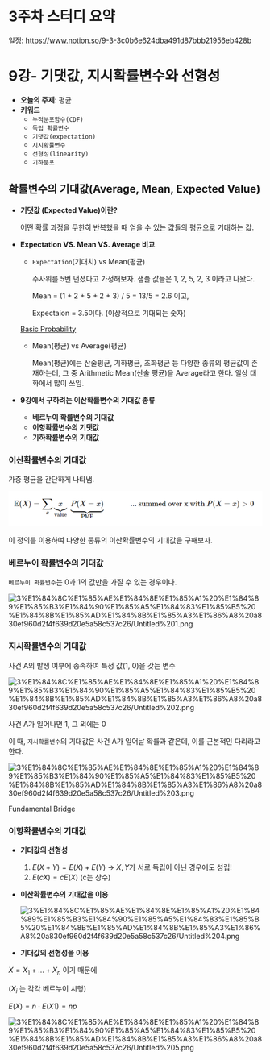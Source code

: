 # 3주차 스터디 요약

일정: https://www.notion.so/9-3-3c0b6e624dba491d87bbb21956eb428b

# 9강- 기댓값, 지시확률변수와 선형성

- **오늘의 주제**: 평균
- **키워드**
    - `누적분포함수(CDF)`
    - `독립 확률변수`
    - `기댓값(expectation)`
    - `지시확률변수`
    - `선형성(linearity)`
    - `기하분포`

## 확률변수의 기대값(Average, Mean, Expected Value)

- **기댓값 (Expected Value)이란?**

    어떤 확률 과정을 무한히 반복했을 때 얻을 수 있는 값들의 평균으로 기대하는 값.

- **Expectation VS. Mean VS. Average 비교**
    - `Expectation`(기대치) vs Mean(평균)

        주사위를 5번 던졌다고 가정해보자. 샘플 값들은 1, 2, 5, 2, 3 이라고 나왔다.

        Mean = (1 + 2 + 5 + 2 + 3) / 5 = 13/5 = 2.6 이고,

        Expectaion = 3.5이다. (이상적으로 기대되는 숫자)

    [Basic Probability](https://seeing-theory.brown.edu/basic-probability/index.html)

    - Mean(평균) vs Average(평균)

        Mean(평균)에는 산술평균, 기하평균, 조화평균 등 다양한 종류의 평균값이 존재하는데, 그 중 Arithmetic Mean(산술 평균)을 Average라고 한다. 일상 대화에서 많이 쓰임.

- **9강에서 구하려는 이산확률변수의 기대값 종류**
    - **베르누이 확률변수의 기대값**
    - **이항확률변수의 기댓값**
    - **기하확률변수의 기대값**

### 이산확률변수의 기대값

가중 평균을 간단하게 나타냄.

![Untitled.png](images/2020-10-11-statistics/Untitled.png)

이 정의를 이용하여 다양한 종류의 이산확률변수의 기대값을 구해보자.

### 베르누이 확률변수의 기대값

`베르누이 확률변수`는 0과 1의 값만을 가질 수 있는 경우이다.

![3%E1%84%8C%E1%85%AE%E1%84%8E%E1%85%A1%20%E1%84%89%E1%85%B3%E1%84%90%E1%85%A5%E1%84%83%E1%85%B5%20%E1%84%8B%E1%85%AD%E1%84%8B%E1%85%A3%E1%86%A8%20a830ef960d2f4f639d20e5a58c537c26/Untitled%201.png](3%E1%84%8C%E1%85%AE%E1%84%8E%E1%85%A1%20%E1%84%89%E1%85%B3%E1%84%90%E1%85%A5%E1%84%83%E1%85%B5%20%E1%84%8B%E1%85%AD%E1%84%8B%E1%85%A3%E1%86%A8%20a830ef960d2f4f639d20e5a58c537c26/Untitled%201.png)

### 지시확률변수의 기대값

사건 A의 발생 여부에 종속하여 특정 값(1, 0)을 갖는 변수

![3%E1%84%8C%E1%85%AE%E1%84%8E%E1%85%A1%20%E1%84%89%E1%85%B3%E1%84%90%E1%85%A5%E1%84%83%E1%85%B5%20%E1%84%8B%E1%85%AD%E1%84%8B%E1%85%A3%E1%86%A8%20a830ef960d2f4f639d20e5a58c537c26/Untitled%202.png](3%E1%84%8C%E1%85%AE%E1%84%8E%E1%85%A1%20%E1%84%89%E1%85%B3%E1%84%90%E1%85%A5%E1%84%83%E1%85%B5%20%E1%84%8B%E1%85%AD%E1%84%8B%E1%85%A3%E1%86%A8%20a830ef960d2f4f639d20e5a58c537c26/Untitled%202.png)

사건 A가 일어나면 1, 그 외에는 0

이 때, `지시확률변수`의 기대값은 사건 A가 일어날 확률과 같은데, 이를 근본적인 다리라고 한다.

![3%E1%84%8C%E1%85%AE%E1%84%8E%E1%85%A1%20%E1%84%89%E1%85%B3%E1%84%90%E1%85%A5%E1%84%83%E1%85%B5%20%E1%84%8B%E1%85%AD%E1%84%8B%E1%85%A3%E1%86%A8%20a830ef960d2f4f639d20e5a58c537c26/Untitled%203.png](3%E1%84%8C%E1%85%AE%E1%84%8E%E1%85%A1%20%E1%84%89%E1%85%B3%E1%84%90%E1%85%A5%E1%84%83%E1%85%B5%20%E1%84%8B%E1%85%AD%E1%84%8B%E1%85%A3%E1%86%A8%20a830ef960d2f4f639d20e5a58c537c26/Untitled%203.png)

Fundamental Bridge

### 이항확률변수의 기대값

- **기대값의 선형성**
    1. $E(X+Y)=E(X)+E(Y)$ → $X, Y$가 서로 독립이 아닌 경우에도 성립!
    2. $E(cX)=cE(X)$ (c는 상수)

- **이산확률변수의 기대값을 이용**

    ![3%E1%84%8C%E1%85%AE%E1%84%8E%E1%85%A1%20%E1%84%89%E1%85%B3%E1%84%90%E1%85%A5%E1%84%83%E1%85%B5%20%E1%84%8B%E1%85%AD%E1%84%8B%E1%85%A3%E1%86%A8%20a830ef960d2f4f639d20e5a58c537c26/Untitled%204.png](3%E1%84%8C%E1%85%AE%E1%84%8E%E1%85%A1%20%E1%84%89%E1%85%B3%E1%84%90%E1%85%A5%E1%84%83%E1%85%B5%20%E1%84%8B%E1%85%AD%E1%84%8B%E1%85%A3%E1%86%A8%20a830ef960d2f4f639d20e5a58c537c26/Untitled%204.png)

- **기대값의 선형성을 이용**

$X = X_1+ ... +X_n$ 이기 때문에

($X_i$ 는 각각 베르누이 시행)

$E(X)=n⋅E(X​1​​)=np$ 

![3%E1%84%8C%E1%85%AE%E1%84%8E%E1%85%A1%20%E1%84%89%E1%85%B3%E1%84%90%E1%85%A5%E1%84%83%E1%85%B5%20%E1%84%8B%E1%85%AD%E1%84%8B%E1%85%A3%E1%86%A8%20a830ef960d2f4f639d20e5a58c537c26/Untitled%205.png](3%E1%84%8C%E1%85%AE%E1%84%8E%E1%85%A1%20%E1%84%89%E1%85%B3%E1%84%90%E1%85%A5%E1%84%83%E1%85%B5%20%E1%84%8B%E1%85%AD%E1%84%8B%E1%85%A3%E1%86%A8%20a830ef960d2f4f639d20e5a58c537c26/Untitled%205.png)
